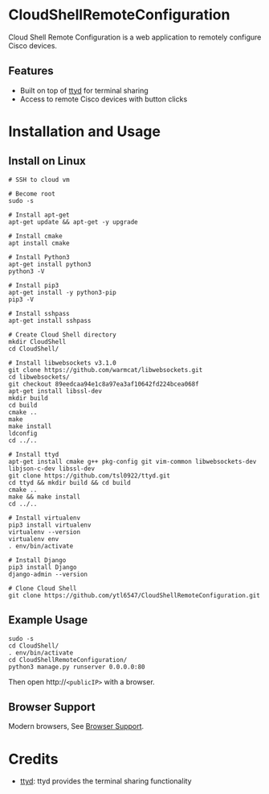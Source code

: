 # CloudShellRemoteConfiguration

Cloud Shell Remote Configuration is a web application to remotely configure Cisco devices.

## Features

- Built on top of [ttyd][1] for terminal sharing
- Access to remote Cisco devices with button clicks

# Installation and Usage

## Install on Linux

    # SSH to cloud vm

    # Become root
    sudo -s

    # Install apt-get
    apt-get update && apt-get -y upgrade

    # Install cmake
    apt install cmake

    # Install Python3
    apt-get install python3
    python3 -V

    # Install pip3
    apt-get install -y python3-pip
    pip3 -V

    # Install sshpass
    apt-get install sshpass

    # Create Cloud Shell directory
    mkdir CloudShell
    cd CloudShell/

    # Install libwebsockets v3.1.0
    git clone https://github.com/warmcat/libwebsockets.git
    cd libwebsockets/
    git checkout 89eedcaa94e1c8a97ea3af10642fd224bcea068f
    apt-get install libssl-dev
    mkdir build
    cd build
    cmake ..
    make
    make install
    ldconfig
    cd ../..

    # Install ttyd
    apt-get install cmake g++ pkg-config git vim-common libwebsockets-dev libjson-c-dev libssl-dev
    git clone https://github.com/tsl0922/ttyd.git
    cd ttyd && mkdir build && cd build
    cmake ..
    make && make install
    cd ../..

    # Install virtualenv
    pip3 install virtualenv
    virtualenv --version
    virtualenv env
    . env/bin/activate

    # Install Django
    pip3 install Django
    django-admin --version

    # Clone Cloud Shell
    git clone https://github.com/ytl6547/CloudShellRemoteConfiguration.git
    
## Example Usage
    
    sudo -s
    cd CloudShell/
    . env/bin/activate
    cd CloudShellRemoteConfiguration/
    python3 manage.py runserver 0.0.0.0:80
    
Then open http://`<publicIP>` with a browser.

## Browser Support

Modern browsers, See [Browser Support][2].

# Credits

- [ttyd][1]: ttyd provides the terminal sharing functionality

  [1]: https://github.com/tsl0922/ttyd
  [2]: https://github.com/xtermjs/xterm.js#browser-support  
